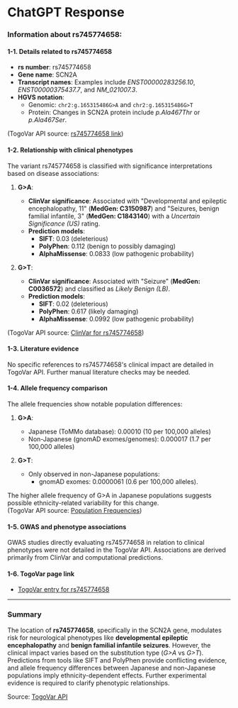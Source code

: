 # ChatGPT Response

### Information about rs745774658:

#### 1-1. **Details related to rs745774658**
- **rs number**: rs745774658  
- **Gene name**: SCN2A  
- **Transcript names**: Examples include *ENST00000283256.10*, *ENST00000375437.7*, and *NM_021007.3*.  
- **HGVS notation**:
  - Genomic: `chr2:g.165315486G>A` and `chr2:g.165315486G>T`
  - Protein: Changes in SCN2A protein include *p.Ala467Thr* or *p.Ala467Ser*.  

(TogoVar API source: [rs745774658 link](https://identifiers.org/dbsnp/rs745774658))

#### 1-2. **Relationship with clinical phenotypes**  
The variant rs745774658 is classified with significance interpretations based on disease associations:  
1. **G>A**:
   - **ClinVar significance**: Associated with "Developmental and epileptic encephalopathy, 11" (**MedGen: C3150987**) and "Seizures, benign familial infantile, 3" (**MedGen: C1843140**) with a *Uncertain Significance (US)* rating.  
   - **Prediction models**:
     - **SIFT**: 0.03 (deleterious)
     - **PolyPhen**: 0.112 (benign to possibly damaging)  
     - **AlphaMissense**: 0.0833 (low pathogenic probability)  

2. **G>T**:
   - **ClinVar significance**: Associated with "Seizure" (**MedGen: C0036572**) and classified as *Likely Benign (LB)*.  
   - **Prediction models**:
     - **SIFT**: 0.02 (deleterious)
     - **PolyPhen**: 0.617 (likely damaging)  
     - **AlphaMissense**: 0.0992 (low pathogenic probability)

(TogoVar API source: [ClinVar for rs745774658](https://www.ncbi.nlm.nih.gov/clinvar/variation/452471))  

#### 1-3. **Literature evidence**  
No specific references to rs745774658's clinical impact are detailed in TogoVar API. Further manual literature checks may be needed.  

#### 1-4. **Allele frequency comparison**  
The allele frequencies show notable population differences:  
1. **G>A**:
   - Japanese (ToMMo database): 0.00010 (10 per 100,000 alleles)
   - Non-Japanese (gnomAD exomes/genomes): 0.000017 (1.7 per 100,000 alleles)  

2. **G>T**:
   - Only observed in non-Japanese populations:  
     - gnomAD exomes: 0.0000061 (0.6 per 100,000 alleles).  

The higher allele frequency of G>A in Japanese populations suggests possible ethnicity-related variability for this change.  
(TogoVar API source: [Population Frequencies](https://gnomad.broadinstitute.org/variant/2-165315486-G-A))  

#### 1-5. **GWAS and phenotype associations**  
GWAS studies directly evaluating rs745774658 in relation to clinical phenotypes were not detailed in the TogoVar API. Associations are derived primarily from ClinVar and computational predictions.  

#### 1-6. **TogoVar page link**  
- [TogoVar entry for rs745774658](https://togovar.biosciencedbc.jp/snp/tgv9339051)

---

### Summary  
The location of **rs745774658**, specifically in the SCN2A gene, modulates risk for neurological phenotypes like **developmental epileptic encephalopathy** and **benign familial infantile seizures**. However, the clinical impact varies based on the substitution type (*G>A* vs *G>T*). Predictions from tools like SIFT and PolyPhen provide conflicting evidence, and allele frequency differences between Japanese and non-Japanese populations imply ethnicity-dependent effects. Further experimental evidence is required to clarify phenotypic relationships.  

Source: [TogoVar API](https://togovar.biosciencedbc.jp/snp/tgv9339051)